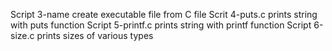 Script 3-name create executable file from C file
Scrit 4-puts.c prints string with puts function
Script 5-printf.c prints string with printf function
Script 6-size.c prints sizes of various types
